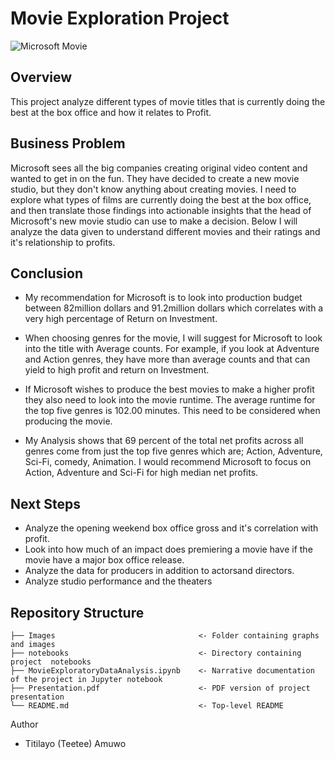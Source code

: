 # Movie Exploration Project

![Microsoft Movie](https://images.macrumors.com/t/dKAZ7HVGfF6cDvUubk6yiHhmyqU=/1600x1200/smart/article-new/2018/07/movies-and-tv-microsoft-app.jpg)

## Overview 

This project analyze different types of movie titles that is currently doing the best at the box office and how it relates to Profit.

## Business Problem

Microsoft sees all the big companies creating original video content and wanted to get in on the fun. They have decided to create a new movie studio, but they don't know anything about creating movies. I need to explore what types of films are currently doing the best at the box office, and then translate those findings into actionable insights that the head of Microsoft's new movie studio can use to make a decision. Below I will analyze the data given to understand different movies and their ratings and it's relationship to profits.

## Conclusion

- My recommendation for Microsoft is to look into production budget between 82million dollars and 91.2million dollars which correlates with a very high percentage of Return on Investment.

- When choosing genres for the movie, I will suggest for Microsoft to look into the title with Average counts. For example, if you look at Adventure and Action genres, they have more than average counts and that can yield to high profit and return on Investment.

- If Microsoft wishes to produce the best movies to make a higher profit they also need to look into the movie runtime. The average runtime for the top five genres is 102.00 minutes. This need to be considered when producing the movie.

- My Analysis shows that 69 percent of the total net profits across all genres come from just the top five  genres which are; Action, Adventure, Sci-Fi, comedy, Animation. I would recommend Microsoft to focus on Action, Adventure and Sci-Fi for high median net profits.


## Next Steps

- Analyze the opening weekend box office gross and it's correlation with profit.
- Look into how much of an impact does premiering a movie have if the movie have a major box office release.
- Analyze the data for producers in addition to actorsand directors.
- Analyze studio performance and the theaters

 ## Repository Structure

```
├── Images                                <- Folder containing graphs and images  
├── notebooks                             <- Directory containing project  notebooks 
├── MovieExploratoryDataAnalysis.ipynb    <- Narrative documentation of the project in Jupyter notebook
├── Presentation.pdf                      <- PDF version of project presentation
└── README.md                             <- Top-level README
``` 

Author 
- Titilayo (Teetee) Amuwo
